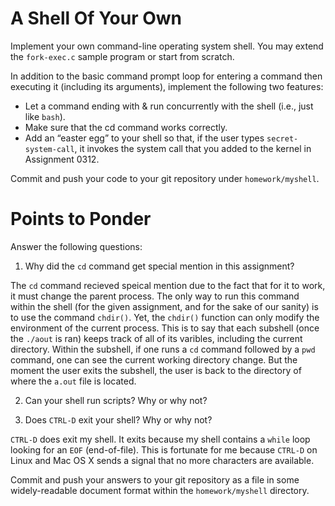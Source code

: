 # A Shell Of Your Own

Implement your own command-line operating system shell. You may extend the `fork-exec.c` sample program or start from scratch.

In addition to the basic command prompt loop for entering a command then executing it (including its arguments), implement the following two features:

* Let a command ending with & run concurrently with the shell (i.e., just like `bash`).
* Make sure that the cd command works correctly.
* Add an “easter egg” to your shell so that, if the user types `secret-system-call`, it invokes the system call that you added to the kernel in Assignment 0312.

Commit and push your code to your git repository under `homework/myshell`.

# Points to Ponder

Answer the following questions:

1. Why did the `cd` command get special mention in this assignment?

The `cd` command recieved speical mention due to the fact that for it to work, it must change the parent process. The only way to run this command within the shell (for the given assignment, and for the sake of our sanity) is to use the command `chdir()`. Yet, the `chdir()` function can only modify the environment of the current process. This is to say that each subshell (once the `./aout` is ran) keeps track of all of its varibles, including the current directory. Within the subshell, if one runs a `cd` command followed by a `pwd` command, one can see the current working directory change. But the moment the user exits the subshell, the user is back to the directory of where the `a.out` file is located.

2. Can your shell run scripts? Why or why not?


3. Does `CTRL-D` exit your shell? Why or why not?

`CTRL-D` does exit my shell. It exits because my shell contains a `while` loop looking for an `EOF` (end-of-file). This is fortunate for me because `CTRL-D` on Linux and Mac OS X sends a signal that no more characters are available.

Commit and push your answers to your git repository as a file in some widely-readable document format within the `homework/myshell` directory.